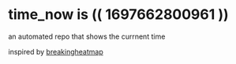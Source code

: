 # time_now is (( 1697662800961 ))

an automated repo that shows the currnent time

inspired by [breakingheatmap](https://github.com/breakingheatmap/breakingheatmap)